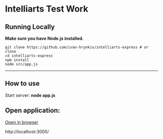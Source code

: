 # **Intelliarts Test Work**

## **Running Locally**

**Make sure you have Node.js installed.**

```
git clone https://github.com/ivan-hrynkiv/intelliarts-express # or clone
cd intelliarts-express
npm install
node src/app.js
```

---

## **How to use**

Start server:
**node app.js**

## Open application:

[Open in browser](http://localhost:3000/)

http://localhost:3000/
